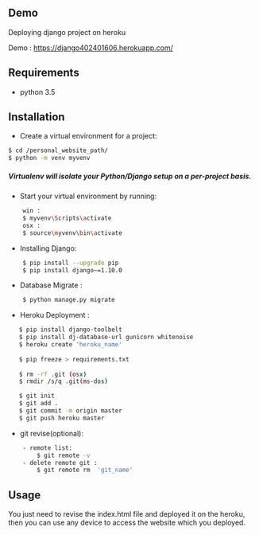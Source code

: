  ## Demo
 Deploying django project on heroku
  
 Demo : https://django402401606.herokuapp.com/

## Requirements
- python 3.5

## Installation
- Create a virtual environment for a project: 

```bash
$ cd /personal_website_path/
$ python -m venv myvenv
```

 ##### Virtualenv will isolate your Python/Django setup on a per-project basis.
- Start your virtual environment by running: 
```bash
    win :
    $ myvenv\Scripts\activate
    osx : 
    $ source\myvenv\bin\activate
```
- Installing Django:
```bash
    $ pip install --upgrade pip
    $ pip install django~=1.10.0
```
- Database Migrate :
```bash
    $ python manage.py migrate
```


- Heroku Deployment :
```bash
   $ pip install django-toolbelt
   $ pip install dj-database-url gunicorn whitenoise
   $ heroku create 'heroku_name'
   
   $ pip freeze > requirements.txt
   
   $ rm -rf .git (osx)    
   $ rmdir /s/q .git(ms-dos)

   $ git init 
   $ git add .
   $ git commit -m origin master
   $ git push heroku master
```

- git revise(optional):
```bash
    - remote list:  
        $ git remote -v
    - delete remote git : 
        $ git remote rm  'git_name'
```
## Usage
You just need to revise the index.html file and deployed it on the heroku,
then you can use any device to access the website which you deployed.